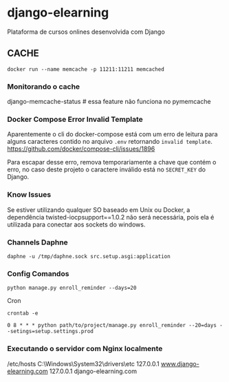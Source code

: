 # django-elearning
Plataforma de cursos onlines desenvolvida com Django


## CACHE
`docker run --name memcache -p 11211:11211 memcached`

### Monitorando o cache
django-memcache-status # essa feature não funciona no pymemcache


### Docker Compose Error Invalid Template
Aparentemente o cli do docker-compose está com um erro de leitura para alguns caracteres contido no arquivo `.env` retornando `invalid template`.
https://github.com/docker/compose-cli/issues/1896

Para escapar desse erro, remova temporariamente a chave que contém o erro, no caso deste projeto o caractere inválido está no `SECRET_KEY` do Django.

### Know Issues
Se estiver utilizando qualquer SO baseado em Unix ou Docker, a dependência twisted-iocpsupport==1.0.2 não será necessária, pois ela é utilizada para conectar aos sockets do windows.


### Channels Daphne

`daphne -u /tmp/daphne.sock src.setup.asgi:application`

### Config Comandos

`python manage.py enroll_reminder --days=20`

Cron

`crontab -e`

`0 8 * * * python path/to/project/manage.py enroll_reminder --20=days --setings=setup.settings.prod`

### Executando o servidor com Nginx localmente
/etc/hosts
C:\Windows\System32\drivers\etc
127.0.0.1   www.django-elearning.com
127.0.0.1   django-elearning.com
